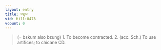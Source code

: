 ```yaml
---
layout: entry
title: བཅུམ་
vid: Hill:0473
vcount: 0
---
```

> (= bskum also bzung) 1\. To become contracted\. 2\. (acc\. Sch\.) To use artifices; to chicane CD\.

